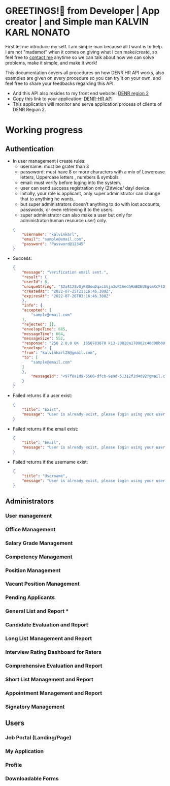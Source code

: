 # GREETINGS!👋 from Developer | App creator | and Simple man KALVIN KARL NONATO
First let me introduce my self. I am simple man because all I want is to help. I am not "madamot" when it comes on giving what I can make/create, so feel free to [contact me](https://github.com/kalvinkarlnonato) anytime so we can talk about how we can solve problems, make it simple, and make it work!

This documentation covers all procedures on how DENR HR API works, also examples are given on every procedure so you can try it on your own, and feel free to share your feedbacks regarding this API.

- And this API also resides to my front end website: [DENR region 2](https://ro2denr.ml/)
- Copy this link to your application: [DENR-HR API](https://vcylcnlvog.execute-api.ca-central-1.amazonaws.com/applicant-tracking-api)
- This application will monitor and serve application process of clients of DENR Region 2.

# Working progress
## Authentication
- In user management i create rules:
    - username: must be grater than 3
    - passoword: must have 8 or more characters with a mix of Lowercase letters, Uppercase letters , numbers & symbols
    - email: must verify before loging into the system.
    - user can send success registration only (2)twice/ day/ device.
    - initially, your role is applicant, only super administrator can change that to anything he wants,
    - but super administrators doesn't anything to do with lost accounts, passwords, or even retrieving it to the users.
    - super administrator can also make a user but only for administrator(human resource user) only.
    ```json
    {
        "username": "kalvinkarl",
        "email": "sample@email.com",
        "password": "Password@12345"
    }
	```
- Success: 
    ```json
	{
		"message": "Verification email sent.",
		"result": {
		"userId": 6,
		"uniqueString": "$2a$12$vOjKBDomDqxcbVja3oR16ed5HaBIEUSgsmXcFlD2djj82J0yv4e/O",
		"createdAt": "2022-07-25T21:16:46.380Z",
		"expiresAt": "2022-07-26T03:16:46.380Z"
		},
		"info": {
		"accepted": [
			"sample@email.com"
		],
		"rejected": [],
		"envelopeTime": 685,
		"messageTime": 664,
		"messageSize": 552,
		"response": "250 2.0.0 OK  1658783870 k13-20020a170902c40d00b0016d21697ed9sm3052642plk.48 - gsmtp",
		"envelope": {
		"from": "kalvinkarl28@gmail.com",
		"to": [
			"sample@email.com"
		]
		},
		    "messageId": "<97f0a1d9-5506-dfcb-9e9d-51312f2d4d92@gmail.com>"
		}
	}
	```
- Failed returns if a user exist:
    ```json
	{
    	"title": "Exist",
    	"message": "User is already exist, please login using your username kalvinkarl"
	}
	```
- Failed returns if the email exist:
    ```json
	{
    	"title": "Email",
    	"message": "User is already exist, please login using your username sample@email.com"
	}
	```
- Failed returns if the username exist:
    ```json
	{
    	"title": "Username",
    	"message": "User is already exist, please login using your username kalvinkarl"
	}
	```
## Administrators
### User management
### Office Management
### Salary Grade Management
### Competency Management
### Position Management
### Vacant Position Management
### Pending Applicants
### General List and Report *
### Candidate Evaluation and Report
### Long List Management and Report
### Interview Rating Dashboard for Raters
### Comprehensive Evaluation and Report
### Short List Management and Report
### Appointment Management and Report
### Signatory Management
## Users
### Job Portal (Landing/Page)
### My Application
### Profile
### Downloadable Forms
